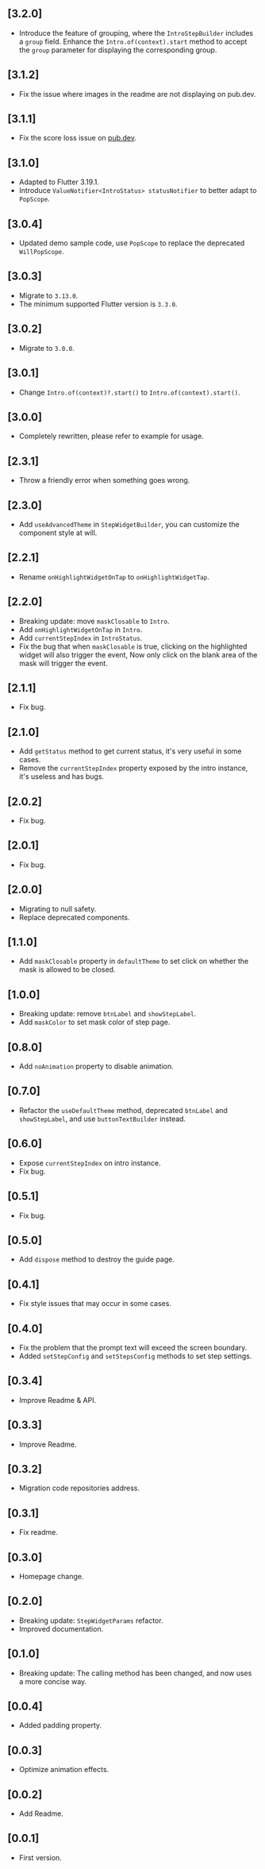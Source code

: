 ## [3.2.0]

* Introduce the feature of grouping, where the `IntroStepBuilder` includes a `group` field. Enhance the `Intro.of(context).start` method to accept the `group` parameter for displaying the corresponding group.

## [3.1.2]

* Fix the issue where images in the readme are not displaying on pub.dev.

## [3.1.1]

* Fix the score loss issue on [pub.dev](https://pub.dev/packages/flutter_intro/score).

## [3.1.0]

* Adapted to Flutter 3.19.1.
* Introduce `ValueNotifier<IntroStatus> statusNotifier` to better adapt to `PopScope`.

## [3.0.4]

* Updated demo sample code, use `PopScope` to replace the deprecated `WillPopScope`.

## [3.0.3]

* Migrate to `3.13.0`.
* The minimum supported Flutter version is `3.3.0`.

## [3.0.2]

* Migrate to `3.0.0`.

## [3.0.1]

* Change `Intro.of(context)?.start()` to `Intro.of(context).start()`.

## [3.0.0]

* Completely rewritten, please refer to example for usage.

## [2.3.1]

* Throw a friendly error when something goes wrong.

## [2.3.0]

* Add `useAdvancedTheme` in `StepWidgetBuilder`, you can customize the component style at will. 

## [2.2.1]

* Rename `onHighlightWidgetOnTap` to `onHighlightWidgetTap`.

## [2.2.0]

* Breaking update: move `maskClosable` to `Intro`.
* Add `onHighlightWidgetOnTap` in `Intro`.
* Add `currentStepIndex` in `IntroStatus`.
* Fix the bug that when `maskClosable` is true, clicking on the highlighted widget will also trigger the event,
  Now only click on the blank area of the mask will trigger the event.

## [2.1.1]

* Fix bug.

## [2.1.0]

* Add `getStatus` method to get current status, it's very useful in some cases.
* Remove the `currentStepIndex` property exposed by the intro instance, it's useless and has bugs.

## [2.0.2]

* Fix bug.

## [2.0.1]

* Fix bug.

## [2.0.0]

* Migrating to null safety.
* Replace deprecated components.

## [1.1.0]

* Add `maskClosable` property in `defaultTheme` to set click on whether the mask is allowed to be closed.

## [1.0.0]

* Breaking update: remove `btnLabel` and `showStepLabel`.
* Add `maskColor` to set mask color of step page.

## [0.8.0]

* Add `noAnimation` property to disable animation.

## [0.7.0]

* Refactor the `useDefaultTheme` method, deprecated `btnLabel` and `showStepLabel`, and use `buttonTextBuilder` instead.

## [0.6.0]

* Expose `currentStepIndex` on intro instance.
* Fix bug.


## [0.5.1]

* Fix bug.

## [0.5.0]

* Add `dispose` method to destroy the guide page.

## [0.4.1]

* Fix style issues that may occur in some cases.

## [0.4.0]

* Fix the problem that the prompt text will exceed the screen boundary.
* Added `setStepConfig` and `setStepsConfig` methods to set step settings.

## [0.3.4]

* Improve Readme & API.

## [0.3.3]

* Improve Readme.

## [0.3.2]

* Migration code repositories address.

## [0.3.1]

* Fix readme.

## [0.3.0]

* Homepage change.

## [0.2.0]

* Breaking update: `StepWidgetParams` refactor.
* Improved documentation.

## [0.1.0]

* Breaking update: The calling method has been changed, and now uses a more concise way.

## [0.0.4]

* Added padding property.

## [0.0.3]

* Optimize animation effects.

## [0.0.2]

* Add Readme.

## [0.0.1]

* First version.
